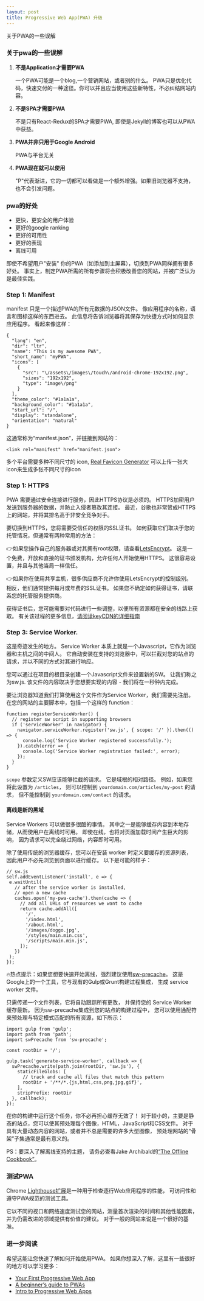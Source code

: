 ```yaml
---
layout: post
title: Progressive Web App(PWA) 升级
---
```

关于PWA的一些误解
<!-- more -->
### 关于pwa的一些误解
1)  **不是Application才需要PWA**

    一个PWA可能是一个blog,一个营销网站，或者别的什么。
    PWA只是优化代码，快速交付的一种途径。你可以并且应当使用这些新特性，不必纠结网站内容。
  
2)  **不是SPA才需要PWA** 

    不是只有React-Redux的SPA才需要PWA, 即使是Jekyll的博客也可以从PWA中获益。
    
3)  **PWA并非只用于Google Android**    
 
    PWA与平台无关

4)  **PWA现在就可以使用**    
 
    "P"代表渐进，它的一切都可以看做是一个额外增强。如果旧浏览器不支持，也不会引发问题。
    
### pwa的好处

* 更快，更安全的用户体验
* 更好的google ranking
* 更好的可用性
* 更好的表现
* 离线可用

即使不希望用户"安装" 你的PWA（如添加到主屏幕），切换到PWA同样拥有很多好处。
事实上，制定PWA所需的所有步骤将会积极改善您的网站，并被广泛认为是最佳实践。
  
### Step 1:  Manifest

manifest 只是一个描述PWA的所有元数据的JSON文件。 
像应用程序的名称，语言和图标这样的东西进去。 
此信息将告诉浏览器将其保存为快捷方式时如何显示应用程序。 看起来像这样：

    {
      "lang": "en",
      "dir": "ltr",
      "name": "This is my awesome PWA",
      "short_name": "myPWA",
      "icons": [
        {
          "src": "\/assets\/images\/touch\/android-chrome-192x192.png",
          "sizes": "192x192",
          "type": "image\/png"
        }
      ],
      "theme_color": "#1a1a1a",
      "background_color": "#1a1a1a",
      "start_url": "/",
      "display": "standalone",
      "orientation": "natural"
    }
    
这通常称为“manifest.json”，并链接到网站的<head>：

    <link rel="manifest" href="manifest.json">
    
多个平台需要多种不同尺寸的 icon, [Real Favicon Generator](http://realfavicongenerator.net/) 
可以上传一张大icon来生成多张不同尺寸的icon

### Step 1:  HTTPS

PWA 需要通过安全连接进行服务，因此HTTPS协议是必须的。 
HTTPS加密用户发送到服务器的数据，并防止入侵者篡改其连接。 
最近，谷歌也非常赞成HTTPS上的网站，并将其排名高于非安全竞争对手。

要切换到HTTPS，您将需要受信任的权限的SSL证书。 
如何获取它们取决于您的托管情况，但通常有两种常用的方法：

👉如果您操作自己的服务器或对其拥有root权限，请查看[LetsEncrypt](https://letsencrypt.org/)。 
这是一个免费，开放和直接的证书颁发机构，允许任何人开始使用HTTPS。
 这很容易设置，并且与其他当局一样信任。
 
👉如果你在使用共享主机，很多供应商不允许你使用LetsEncrypt的控制级别。 
相反，他们通常提供每月或年费的SSL证书。 
如果您不确定如何获得证书，请联系您的托管服务提供商。 

获得证书后，您可能需要对代码进行一些调整，以便所有资源都在安全的线路上获取。 
有关该过程的更多信息，[请阅读keyCDN的详细指南](https://www.keycdn.com/blog/http-to-https/)

### Step 3: Service Worker.

这是奇迹发生的地方。 
Service Worker 本质上就是一个Javascript，它作为浏览器和主机之间的中间人。
 它自动安装在支持的浏览器中，可以拦截对您的站点的请求，并以不同的方式对其进行响应。
 
您可以通过在项目的根目录创建一个Javascript文件来设置新的SW。 让我们称之为sw.js. 
该文件的内容取决于您想要实现的内容 - 我们将在一秒钟内完成。 

要让浏览器知道我们打算使用这个文件作为Service Worker，我们需要先注册。 
在您的网站的主要脚本中，包括一个这样的 function：

    function registerServiceWorker() {
      // register sw script in supporting browsers
      if ('serviceWorker' in navigator) {
        navigator.serviceWorker.register('sw.js', { scope: '/' }).then(() => {
          console.log('Service Worker registered successfully.');
        }).catch(error => {
          console.log('Service Worker registration failed:', error);
        });
      }
    }
    
`scope` 参数定义SW应该能够拦截的请求。 它是域根的相对路径。
 例如，如果您将此设置为 `/articles`，
 则可以控制到 `yourdomain.com/articles/my-post` 的请求，
 但不能控制到 `yourdomain.com/contact` 的请求。    
    
#### 离线是新的黑域
    
Service Workers 可以做很多很酷的事情。 
其中之一是能够缓存内容到本地存储，从而使用户在离线时可用。 
即使在线，也将对页面加载时间产生巨大的影响，
因为请求可以完全绕过网络，内容即时可用。    

除了使用传统的浏览器缓存，您可以在安装 worker 时定义要缓存的资源列表，
因此用户不必先浏览到页面以进行缓存。 以下是可能的样子：
    
    // sw.js
    self.addEventListener('install', e => {
     e.waitUntil(
       // after the service worker is installed,
       // open a new cache
       caches.open('my-pwa-cache').then(cache => {
         // add all URLs of resources we want to cache
         return cache.addAll([
           '/',
           '/index.html',
           '/about.html',
           '/images/doggo.jpg',
           '/styles/main.min.css',
           '/scripts/main.min.js',
         ]);
       })
     );
    });
    
🔥热点提示：如果您想要快速开始离线，强烈建议使用[sw-precache](https://github.com/GoogleChrome/sw-precache)。 
这是Google上的一个工具，它与现有的Gulp或Grunt构建过程集成，
生成 service worker 文件。    

只需传递一个文件列表，它将自动跟踪所有更改，
并保持您的 Service Worker 缓存最新。 
因为sw-precache集成到您的站点的构建过程中，
您可以使用通配符来预处理与特定模式匹配的所有资源，如下所示：

    import gulp from 'gulp';
    import path from 'path';
    import swPrecache from 'sw-precache';
    
    const rootDir = '/';
    
    gulp.task('generate-service-worker', callback => {
      swPrecache.write(path.join(rootDir, 'sw.js'), {
        staticFileGlobs: [
          // track and cache all files that match this pattern
          rootDir + '/**/*.{js,html,css,png,jpg,gif}',
        ],
        stripPrefix: rootDir
      }, callback);
    });
    
在你的构建中运行这个任务，你不必再担心缓存无效了！
 对于较小的，主要是静态的站点，您可以使其预处理每个图像，HTML，JavaScript和CSS文件。 
 对于具有大量动态内容的网站，或者并不总是需要的许多大型图像，
 预处理网站的“骨架”子集通常是最有意义的。   
 
PS：要深入了解离线支持的主题，
请务必查看Jake Archibald的[“The Offline Cookbook”](https://jakearchibald.com/2014/offline-cookbook/)。  

### 测试PWA
    
Chrome [Lighthouse扩展](https://chrome.google.com/webstore/detail/lighthouse/blipmdconlkpinefehnmjammfjpmpbjk)是一种用于检查逐行Web应用程序的性能，
可访问性和遵守PWA规范的测试工具。    

它以不同的视口和网络速度测试您的网站，测量首次渲染的时间和其他性能因素，
并为仍需改进的领域提供有价值的建议。 
对于一般的网站来说是一个很好的基准。

### 进一步阅读

希望这能让您快速了解如何开始使用PWA。 
如果你想深入了解，这里有一些很好的地方可以学习更多：

* [Your First Progressive Web App](https://developers.google.com/web/fundamentals/getting-started/codelabs/your-first-pwapp/)
* [ A beginner’s guide to PWAs](https://www.smashingmagazine.com/2016/08/a-beginners-guide-to-progressive-web-apps/)
* [Intro to Progressive Web Apps](https://www.udacity.com/course/intro-to-progressive-web-apps--ud811)

